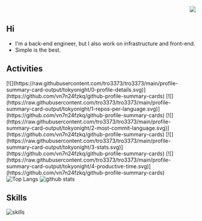 <div align="right">
  <img src="https://komarev.com/ghpvc/?username=tro3373" />
</div>


## Hi

- I'm a back-end engineer, but I also work on infrastructure and front-end.
- Simple is the best.


<!-- 4. GitHub usernameを変更, 2箇所 -->
<!-- ライトモート：theme=light, ダークモート：theme=vue-dark  -->
## Activities
<div align="left">
<!--↓↓↓↓↓↓↓↓↓↓↓-->
[![](https://raw.githubusercontent.com/tro3373/tro3373/main/profile-summary-card-output/tokyonight/0-profile-details.svg)](https://github.com/vn7n24fzkq/github-profile-summary-cards)
[![](https://raw.githubusercontent.com/tro3373/tro3373/main/profile-summary-card-output/tokyonight/1-repos-per-language.svg)](https://github.com/vn7n24fzkq/github-profile-summary-cards) [![](https://raw.githubusercontent.com/tro3373/tro3373/main/profile-summary-card-output/tokyonight/2-most-commit-language.svg)](https://github.com/vn7n24fzkq/github-profile-summary-cards)
[![](https://raw.githubusercontent.com/tro3373/tro3373/main/profile-summary-card-output/tokyonight/3-stats.svg)](https://github.com/vn7n24fzkq/github-profile-summary-cards) [![](https://raw.githubusercontent.com/tro3373/tro3373/main/profile-summary-card-output/tokyonight/4-productive-time.svg)](https://github.com/vn7n24fzkq/github-profile-summary-cards)
<!--↑↑↑↑↑↑↑↑↑↑↑-->
  <img alt="Top Langs" height="170px" src="https://github-readme-stats.vercel.app/api?username=tro3373&theme=tokyonight&layout=compact" />
  <img alt="github stats" height="170px" src="https://github-readme-stats.vercel.app/api/top-langs/?username=tro3373&theme=tokyonight&layout=compact" />
</div>


<!-- 3. 好きな技術スタックに変更 -->
<!-- ライトモート：theme=light, ダークモート：theme=dark -->
<!-- アイコンの選択肢一覧：https://arc.net/l/quote/zizyykfh -->
## Skills
<img alt="skills" src="https://skillicons.dev/icons?theme=dark&perline=14&i=bash,linux,docker,terraform,aws,gcp,java,maven,gradle,jenkins,html,css,js,nodejs,ts,react,nextjs,vue,nuxt,angular,jest,jquery,go,kotlin,flutter,py,django,fastapi,ruby,rails,mysql,git,vim,neovim" />
<br>


<!--
This repository is a ✨ _special_ ✨ repository because its `README.md` (this file) appears on your GitHub profile.

Here are some ideas to get you started:

- 🔭 I’m currently working on ...
- 🌱 I’m currently learning ...
- 👯 I’m looking to collaborate on ...
- 🤔 I’m looking for help with ...
- 💬 Ask me about ...
- 📫 How to reach me: ...
- 😄 Pronouns: ...
- ⚡ Fun fact: ...
-->


